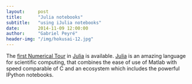 ```yaml
---
layout:     post
title:      "Julia notebooks"
subtitle:   "using iJulia notebooks"
date:       2014-11-09 12:00:00
author:     "Gabriel Peyré"
header-img: "/img/hokusai-12.jpg"
---
```


The [first Numerical Tour](../julia/) in [Julia](http://julialang.org/) is available. [Julia](http://julialang.org/) is an amazing language for scientific computing, that combines the ease of use of Matlab with speed comparable of C and an ecosystem which includes the powerful IPython notebooks.  